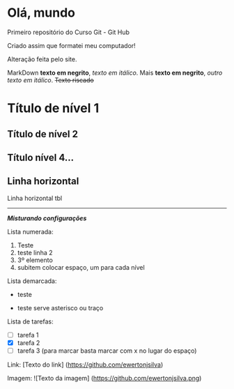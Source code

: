 # Olá, mundo
Primeiro repositório do Curso Git - Git Hub

Criado assim que formatei meu computador!

Alteração feita pelo site.

MarkDown **texto em negrito**, *texto em itálico*. 
Mais __texto em negrito__, _outro texto em itálico_.
~~Texto riscado~~

# Título de nível 1
## Título de nível 2
## Título nível 4...

Linha horizontal
---
Linha horizontal tbl
***

__*Misturando configurações*__

Lista numerada:

1. Teste
1. teste linha 2 
1. 3º elemento
 1. subitem colocar espaço, um para cada nível

Lista demarcada: 

- teste
* teste serve asterisco ou traço 

Lista de tarefas: 

- [ ] tarefa 1
- [x] tarefa 2
- [ ] tarefa 3 (para marcar basta marcar com x no lugar do espaço)

Link: [Texto do link] (https://github.com/ewertonjsilva)


Imagem: ![Texto da imagem] (https://github.com/ewertonjsilva.png)
